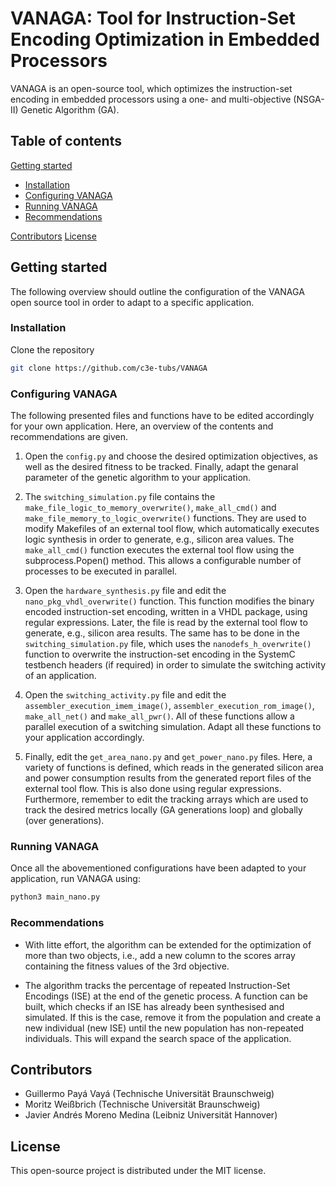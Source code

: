 # VANAGA: Tool for Instruction-Set Encoding Optimization in Embedded Processors

VANAGA is an open-source tool, which optimizes the instruction-set encoding in embedded processors using a one- and multi-objective (NSGA-II) Genetic Algorithm (GA).

## Table of contents

[Getting started](#Getting-started)

- [Installation](#Installation)
- [Configuring VANAGA](#Configuring-VANAGA)
- [Running VANAGA](#Running-VANAGA)
- [Recommendations](#Recommendations)

[Contributors](#Contributors)
[License](#License)

## Getting started

The following overview should outline the configuration of the VANAGA open source tool in order to adapt to a specific application.

### Installation

Clone the repository

```bash
git clone https://github.com/c3e-tubs/VANAGA
```

### Configuring VANAGA

The following presented files and functions have to be edited accordingly for your own application. Here, an overview of the contents and recommendations are given.

1. Open the `config.py` and choose the desired optimization objectives, as well as the desired fitness to be tracked. Finally, adapt the genaral parameter of the genetic algorithm to your application.

2. The `switching_simulation.py` file contains the `make_file_logic_to_memory_overwrite()`, `make_all_cmd()` and `make_file_memory_to_logic_overwrite()` functions. They are used to modify Makefiles of an external tool flow, which automatically executes logic synthesis in order to generate, e.g., silicon area values. The `make_all_cmd()` function executes the external tool flow using the subprocess.Popen() method. This allows a configurable number of processes to be executed in parallel.

3. Open the `hardware_synthesis.py` file and edit the `nano_pkg_vhdl_overwrite()` function. This function modifies the binary encoded instruction-set encoding, written in a VHDL package, using regular expressions. Later, the file is read by the external tool flow to generate, e.g., silicon area results. The same has to be done in the `switching_simulation.py` file, which uses the `nanodefs_h_overwrite()` function to overwrite the instruction-set encoding in the SystemC testbench headers (if required) in order to simulate the switching activity of an application.

4. Open the `switching_activity.py` file and edit the `assembler_execution_imem_image()`, `assembler_execution_rom_image()`, `make_all_net()` and `make_all_pwr()`. All of these functions allow a parallel execution of a switching simulation. Adapt all these functions to your application accordingly.

5. Finally, edit the `get_area_nano.py` and `get_power_nano.py` files. Here, a variety of functions is defined, which reads in the generated silicon area and power consumption results from the generated report files of the external tool flow. This is also done using regular expressions. Furthermore, remember to edit the tracking arrays which are used to track the desired metrics locally (GA generations loop) and globally (over generations).

### Running VANAGA

Once all the abovementioned configurations have been adapted to your application, run VANAGA using:

```bash
python3 main_nano.py
```

### Recommendations

- With litte effort, the algorithm can be extended for the optimization of more than two objects, i.e., add a new column to the scores array containing the fitness values of the 3rd objective.

- The algorithm tracks the percentage of repeated Instruction-Set Encodings (ISE) at the end of the genetic process. A function can be built, which checks if an ISE has already been synthesised and simulated. If this is the case, remove it from the population and create a new individual (new ISE) until the new population has non-repeated individuals. This will expand the search space of the application.

## Contributors

- Guillermo Payá Vayá (Technische Universität Braunschweig)
- Moritz Weißbrich (Technische Universität Braunschweig)
- Javier Andrés Moreno Medina (Leibniz Universität Hannover)

## License

This open-source project is distributed under the MIT license.
